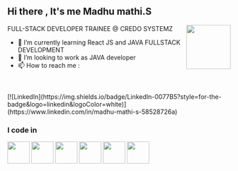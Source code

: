 ## Hi there , It's me Madhu mathi.S

FULL-STACK DEVELOPER TRAINEE @ CREDO SYSTEMZ
<img align="right" width="100" height="100" src="https://cdn.hashnode.com/res/hashnode/image/upload/v1681562508365/k96z0x3Vj.gif">                                                
- 🌱 I’m currently learning React JS and JAVA FULLSTACK DEVELOPMENT
- 👯 I’m looking to work as JAVA developer
- 📫 How to reach me :
<br />
<br />
[![LinkedIn](https://img.shields.io/badge/LinkedIn-0077B5?style=for-the-badge&logo=linkedin&logoColor=white)](https://www.linkedin.com/in/madhu-mathi-s-58528726a)


### I code in
 <img height="50" width="50" src="https://img.icons8.com/color/48/000000/html-5.png" /> <img height="50" width="50" src="https://img.icons8.com/color/48/000000/css3.png" />  <img height="50" width="50" src="https://img.icons8.com/color/48/000000/bootstrap.png" />
<img height="50" width="50" src="https://img.icons8.com/color/48/000000/javascript.png"/> <img height="50" width="50" src="https://img.icons8.com/?size=100&id=123603&format=png&color=000000" />  <img height="50" width="50" src="https://img.icons8.com/color/48/000000/java-coffee-cup-logo.png" />


